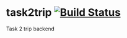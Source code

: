 # task2trip [![Build Status](https://travis-ci.org/itimofeev/task2trip.svg?branch=master)](https://travis-ci.org/itimofeev/task2trip)
Task 2 trip backend
